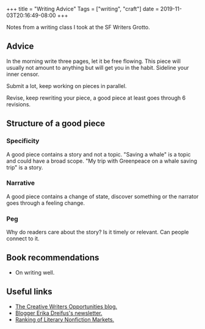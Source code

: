 +++
title = "Writing Advice"
Tags = ["writing", "craft"]
date = 2019-11-03T20:16:49-08:00
+++

Notes from a writing class I took at the SF Writers Grotto.

## Advice
In the morning write three pages, let it be free flowing. This piece will usually
not amount to anything but will get you in the habit. Sideline your inner censor.

Submit a lot, keep working on pieces in parallel.

Revise, keep rewriting your piece, a good piece at least goes through 6 revisions.

## Structure of a good piece

### Specificity
A good piece contains a story and not a topic. "Saving a whale" is a topic and
could have a broad scope. "My trip with Greenpeace on a whale saving trip" is a
story.

### Narrative
A good piece contains a change of state, discover something or the narrator goes
through a feeling change.

### Peg
Why do readers care about the story? Is it timely or relevant. Can people connect
to it.

## Book recommendations

* On writing well.

## Useful links

* [The Creative Writers Opportunities blog.](https://creativewritersopps.blogspot.com/)
* [Blogger Erika Dreifus's newsletter.](https://www.erikadreifus.com/newsletter/)
* [Ranking of Literary Nonfiction Markets.](https://thejohnfox.com/ranking-of-literary-nonfiction/)
